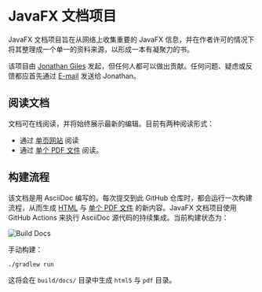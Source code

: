 # JavaFX 文档项目
JavaFX 文档项目旨在从网络上收集重要的 JavaFX 信息，并在作者许可的情况下将其整理成一个单一的资料来源，以形成一本有凝聚力的书。

该项目由 [Jonathan Giles](http://www.jonathangiles.net) 发起，但任何人都可以做出贡献。任何问题、疑虑或反馈都应首先通过 [E-mail](mailto:jonathan@jonathangiles.net) 发送给 Jonathan。

## 阅读文档
文档可在线阅读，并将始终展示最新的编辑。目前有两种阅读形式：
 

- 通过 [单页网站](https://fxdocs.github.io/docs/html5/index.html) 阅读
- 通过 [单个 PDF 文件](https://fxdocs.github.io/docs/pdf/index.pdf) 阅读。


## 构建流程
该文档是用 AsciiDoc 编写的。每次提交到此 GitHub 仓库时，都会运行一次构建流程，从而生成 [HTML](https://fxdocs.github.io/docs/html5/index.html) 与 [单个 PDF 文件](https://fxdocs.github.io/docs/pdf/index.pdf) 的新内容。JavaFX 文档项目使用 GitHub Actions 来执行 AsciiDoc 源代码的持续集成。当前构建状态为：

![Build Docs](https://github.com/FXDocs/docs/workflows/Build%20Docs/badge.svg)

手动构建：

```
./gradlew run
```

这将会在 `build/docs/` 目录中生成 `html5` 与 `pdf` 目录。
